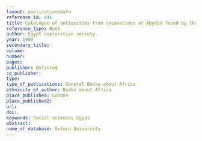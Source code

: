 ```yaml
---
layout: publicationsdata 
reference_id: 441
title: Catalogue of antiquities from excavations at Abydos found by the Egypt exploration fund and the Egyptian research account, exhibited at University college, Gower st
reference_type: Book
author: Egypt exploration society.
year: 1900
secondary_title: 
volume: 
number: 
pages: 
publisher: Unlisted
co_publisher: 
type: 
type_of_publications: General Books about Africa
ethnicity_of_author: Books about Africa
place_published: London
place_published2: 
url: 
doi: 
keywords: Social sciences Egypt
abstract: 
name_of_database: Oxford University
---
```

